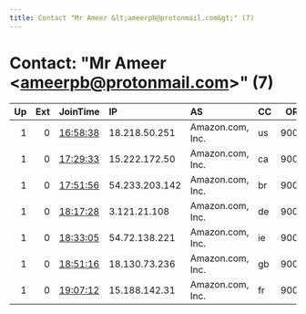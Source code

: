 ```yaml
---
title: Contact "Mr Ameer &lt;ameerpb@protonmail.com&gt;" (7)
---
```


# Contact: "Mr Ameer &lt;ameerpb@protonmail.com&gt;" (7)

|   Up |   Ext | JoinTime                                                                                            | IP             | AS               | CC   |   ORp |   Dirp | OS    | Version   | Nickname           |   eFamMembers |
|-----:|------:|:----------------------------------------------------------------------------------------------------|:---------------|:-----------------|:-----|------:|-------:|:------|:----------|:-------------------|--------------:|
|    1 |     0 | [16:58:38](https://metrics.torproject.org/rs.html#details/09B529C44C6DFFB766E8A758D3C15EA4E77B9405) | 18.218.50.251  | Amazon.com, Inc. | us   |  9001 |   9030 | Linux | 0.4.2.5   | GoodGuysTorRelay5  |             1 |
|    1 |     0 | [17:29:33](https://metrics.torproject.org/rs.html#details/6E722F6E92B30783C24AD3546423F51168214C57) | 15.222.172.50  | Amazon.com, Inc. | ca   |  9001 |   9030 | Linux | 0.4.2.5   | GoodGuysTorRelay6  |             1 |
|    1 |     0 | [17:51:56](https://metrics.torproject.org/rs.html#details/7726C80FFD3C8CB09844B4224C7C9FC48E0972FB) | 54.233.203.142 | Amazon.com, Inc. | br   |  9001 |   9030 | Linux | 0.4.2.5   | GoodGuysTorRelay7  |             1 |
|    1 |     0 | [18:17:28](https://metrics.torproject.org/rs.html#details/118A0E5950BFB1CA22E1E8075FDEC0995FB24D56) | 3.121.21.108   | Amazon.com, Inc. | de   |  9001 |   9030 | Linux | 0.4.2.5   | GoodGuysTorRelay8  |             1 |
|    1 |     0 | [18:33:05](https://metrics.torproject.org/rs.html#details/6A1C8B23CA58207AD7E64C1F8861554492A8C135) | 54.72.138.221  | Amazon.com, Inc. | ie   |  9001 |   9030 | Linux | 0.4.2.5   | GoodGuysTorRelay9  |             1 |
|    1 |     0 | [18:51:16](https://metrics.torproject.org/rs.html#details/EF5049F32097BB8CF38D78CB710000EF57796111) | 18.130.73.236  | Amazon.com, Inc. | gb   |  9001 |   9030 | Linux | 0.4.2.5   | GoodGuysTorRelay10 |             1 |
|    1 |     0 | [19:07:12](https://metrics.torproject.org/rs.html#details/53975C6D26C615E085BA6253616B89222D513E61) | 15.188.142.31  | Amazon.com, Inc. | fr   |  9001 |   9030 | Linux | 0.4.2.5   | GoodGuysTorRelay11 |             1 |
